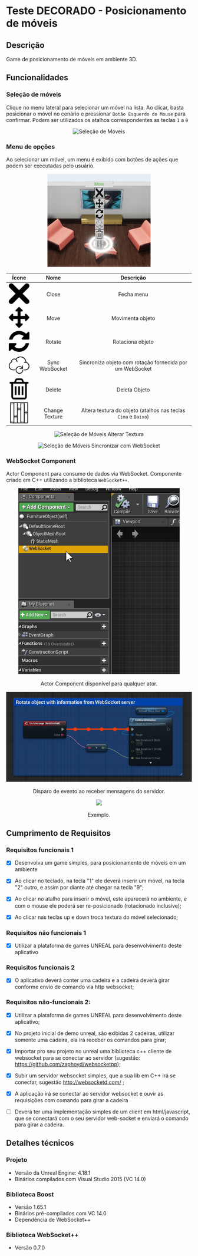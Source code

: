 # Teste DECORADO - Posicionamento de móveis
## Descrição
Game de posicionamento de móveis em ambiente 3D.
## Funcionalidades
### Seleção de móveis
Clique no menu lateral para selecionar um móvel na lista. Ao clicar, basta posicionar o móvel no cenário e pressionar `Botão Esquerdo do Mouse` para confirmar. Podem ser utilizados os atalhos correspondentes as teclas `1` a `9`
<center>

![Seleção de Móveis](./Resources/Images/ObjectPlacement01.gif)

</center>



### Menu de opções
Ao selecionar um móvel, um menu é exibido com botões de ações que podem ser executadas pelo usuário.
<center>

![Menu de opções](./Resources/Images/img01.png)

</center>

Ícone                                     |  Nome          |  Descrição
:----------------------------------------:|:--------------:|:------------:
![](./Resources/Images/icons/close.png)   |  Close         |  Fecha menu
![](./Resources/Images/icons/move.png)    |  Move          |  Movimenta objeto
![](./Resources/Images/icons/rotate.png)  |  Rotate        |  Rotaciona objeto
![](./Resources/Images/icons/sync.png)    |  Sync WebSocket|  Sincroniza objeto com rotação fornecida por um WebSocket
![](./Resources/Images/icons/delete.png)  |  Delete        |  Deleta Objeto
![](./Resources/Images/icons/texture.png) |  Change Texture|  Altera textura do objeto (atalhos nas teclas `Cima` e `Baixo`)

<center>

![Seleção de Móveis](./Resources/Images/ObjectPlacement03.gif)
Alterar Textura


![Seleção de Móveis](./Resources/Images/ObjectPlacement02.gif)
Sincronizar com WebSocket
</center>

### WebSocket Component
Actor Component para consumo de dados via WebSocket. Componente criado em C++ utilizando a biblioteca `WebSocket++`.

<center>

![](./Resources/Images/WebSocketComponent01.gif)

Actor Component disponível para qualquer ator.


![](./Resources/Images/WebSocketComponent02.gif)

Disparo de evento ao receber mensagens do servidor.


![](./Resources/Images/WebSocketChair.gif)

Exemplo.

</center>

## Cumprimento de Requisitos

### Requisitos funcionais 1
- [x] Desenvolva um game simples, para posicionamento de móveis em um ambiente

- [x] Ao clicar no teclado, na tecla "1" ele deverá inserir um móvel, na tecla "2" outro, e assim por diante até chegar na tecla "9";
        
- [x] Ao clicar no atalho para inserir o móvel, este aparecerá no ambiente, e com o mouse ele poderá ser re-posicionado (rotacionado inclusive);

- [x] Ao clicar nas teclas up e down troca textura do móvel selecionado;

### Requisitos não funcionais 1
- [x] Utilizar a plataforma de games UNREAL para desenvolvimento deste aplicativo


### Requisitos funcionais 2
- [x] O aplicativo deverá conter uma cadeira e a cadeira deverá girar conforme envio de comando via http websocket;

### Requisitos não-funcionais 2:
- [x] Utilizar a plataforma de games UNREAL para desenvolvimento deste aplicativo;

- [x] No projeto inicial de demo unreal, são exibidas 2 cadeiras, utilizar somente uma cadeira, ela irá receber os comandos para girar;

- [x] Importar pro seu projeto no unreal uma biblioteca c++ cliente de websocket para se conectar ao servidor (sugestão: https://github.com/zaphoyd/websocketpp);

- [x] Subir um servidor websocket simples, que a sua lib em C++ irá se conectar, sugestão http://websocketd.com/ ;

- [x] A aplicação irá se conectar ao servidor websocket e ouvir as requisições com comando para girar a cadeira
        
- [ ] Deverá ter uma implementação simples de um client em html/javascript, que se conectará com o seu servidor web-socket e enviará o comando para girar a cadeira.

## Detalhes técnicos
### Projeto
* Versão da Unreal Engine: 4.18.1
* Binários compilados com Visual Studio 2015 (VC 14.0)
### Biblioteca Boost
* Versão 1.65.1
* Binários pré-compilados com VC 14.0
* Dependência de WebSocket++
### Biblioteca WebSocket++
* Versão 0.7.0
